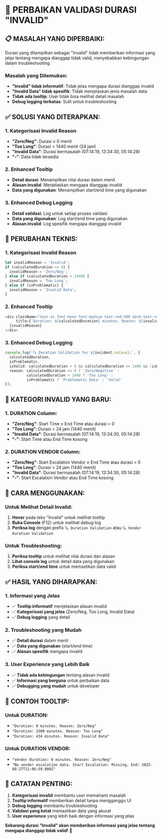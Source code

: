 # 🔧 PERBAIKAN VALIDASI DURASI "INVALID"

## 📋 **MASALAH YANG DIPERBAIKI:**

Durasi yang ditampilkan sebagai "Invalid" tidak memberikan informasi yang jelas tentang mengapa dianggap tidak valid, menyebabkan kebingungan dalam troubleshooting.

### **Masalah yang Ditemukan:**
- **"Invalid" tidak informatif**: Tidak jelas mengapa durasi dianggap invalid
- **"Invalid Data" tidak spesifik**: Tidak menjelaskan jenis masalah data
- **Tidak ada tooltip**: User tidak bisa melihat detail masalah
- **Debug logging terbatas**: Sulit untuk troubleshooting

## ✅ **SOLUSI YANG DITERAPKAN:**

### **1. Kategorisasi Invalid Reason**
- **"Zero/Neg"**: Durasi ≤ 0 menit
- **"Too Long"**: Durasi > 1440 menit (24 jam)
- **"Invalid Data"**: Durasi bermasalah (07:14:19, 13:34:30, 05:14:28)
- **"-"**: Data tidak tersedia

### **2. Enhanced Tooltip**
- **Detail durasi**: Menampilkan nilai durasi dalam menit
- **Alasan invalid**: Menjelaskan mengapa dianggap invalid
- **Data yang digunakan**: Menampilkan start/end time yang digunakan

### **3. Enhanced Debug Logging**
- **Detail validasi**: Log untuk setiap proses validasi
- **Data yang digunakan**: Log start/end time yang digunakan
- **Alasan invalid**: Log spesifik mengapa dianggap invalid

## 🔧 **PERUBAHAN TEKNIS:**

### **1. Kategorisasi Invalid Reason**
```typescript
let invalidReason = 'Invalid';
if (calculatedDuration <= 0) {
  invalidReason = 'Zero/Neg';
} else if (calculatedDuration > 1440) {
  invalidReason = 'Too Long';
} else if (isProblematic) {
  invalidReason = 'Invalid Data';
}
```

### **2. Enhanced Tooltip**
```typescript
<div className="text-xs font-mono font-medium text-red-500 dark:text-red-400" 
     title={`Duration: ${calculatedDuration} minutes. Reason: ${invalidReason}`}>
  {invalidReason}
</div>
```

### **3. Enhanced Debug Logging**
```typescript
console.log(`🔍 Duration Validation for ${incident.noCase}:`, {
  calculatedDuration,
  isProblematic,
  isValid: calculatedDuration > 0 && calculatedDuration <= 1440 && !isProblematic,
  reason: calculatedDuration <= 0 ? 'Zero/Negative' : 
          calculatedDuration > 1440 ? 'Too Long' : 
          isProblematic ? 'Problematic Data' : 'Valid'
});
```

## 🎯 **KATEGORI INVALID YANG BARU:**

### **1. DURATION Column:**
- **"Zero/Neg"**: Start Time ≥ End Time atau durasi = 0
- **"Too Long"**: Durasi > 24 jam (1440 menit)
- **"Invalid Data"**: Durasi bermasalah (07:14:19, 13:34:30, 05:14:28)
- **"-"**: Start Time atau End Time kosong

### **2. DURATION VENDOR Column:**
- **"Zero/Neg"**: Start Escalation Vendor ≥ End Time atau durasi = 0
- **"Too Long"**: Durasi > 24 jam (1440 menit)
- **"Invalid Data"**: Durasi bermasalah (07:14:19, 13:34:30, 05:14:28)
- **"-"**: Start Escalation Vendor atau End Time kosong

## 🚀 **CARA MENGGUNAKAN:**

### **Untuk Melihat Detail Invalid:**
1. **Hover** pada teks "Invalid" untuk melihat tooltip
2. **Buka Console** (F12) untuk melihat debug log
3. **Periksa log** dengan prefix `🔍 Duration Validation` atau `🔍 Vendor Duration Validation`

### **Untuk Troubleshooting:**
1. **Periksa tooltip** untuk melihat nilai durasi dan alasan
2. **Lihat console log** untuk detail data yang digunakan
3. **Periksa start/end time** untuk memastikan data valid

## ✅ **HASIL YANG DIHARAPKAN:**

### **1. Informasi yang Jelas**
- ✅ **Tooltip informatif** menjelaskan alasan invalid
- ✅ **Kategorisasi yang jelas** (Zero/Neg, Too Long, Invalid Data)
- ✅ **Debug logging** yang detail

### **2. Troubleshooting yang Mudah**
- ✅ **Detail durasi** dalam menit
- ✅ **Data yang digunakan** (start/end time)
- ✅ **Alasan spesifik** mengapa invalid

### **3. User Experience yang Lebih Baik**
- ✅ **Tidak ada kebingungan** tentang alasan invalid
- ✅ **Informasi yang berguna** untuk perbaikan data
- ✅ **Debugging yang mudah** untuk developer

## 📝 **CONTOH TOOLTIP:**

### **Untuk DURATION:**
- `"Duration: 0 minutes. Reason: Zero/Neg"`
- `"Duration: 1500 minutes. Reason: Too Long"`
- `"Duration: 434 minutes. Reason: Invalid Data"`

### **Untuk DURATION VENDOR:**
- `"Vendor Duration: 0 minutes. Reason: Zero/Neg"`
- `"No vendor escalation data. Start Escalation: Missing, End: 2025-08-27T21:06:59.000Z"`

## 📝 **CATATAN PENTING:**

1. **Kategorisasi invalid** membantu user memahami masalah
2. **Tooltip informatif** memberikan detail tanpa mengganggu UI
3. **Debug logging** membantu troubleshooting
4. **Validasi yang ketat** memastikan data yang akurat
5. **User experience** yang lebih baik dengan informasi yang jelas

**Sekarang durasi "Invalid" akan memberikan informasi yang jelas tentang mengapa dianggap tidak valid!** 🎯
